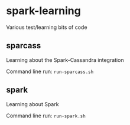 # spark-learning
Various test/learning bits of code

## sparcass
Learning about the Spark-Cassandra integration

Command line run: `run-sparcass.sh`

## spark
Learning about Spark

Command line run: `run-spark.sh`